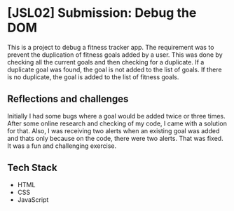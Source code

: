# [JSL02] Submission: Debug the DOM

This is a project to debug a fitness tracker app. The requirement was to prevent the duplication of fitness goals added by a user. This was done by checking all the current goals and then checking for a duplicate.
If a duplicate goal was found, the goal is not added to the list of goals. If there is no duplicate, the goal is added to the list of fitness goals.

## Reflections and challenges
Initially I had some bugs where a goal would be added twice or three times. After some online research and checking of my code, I came with a solution for that. Also, I was receiving two alerts when an existing goal was added and thats only because on the code, there were two alerts. That was fixed. It was a fun and challenging exercise.

## Tech Stack
- HTML
- CSS
- JavaScript

